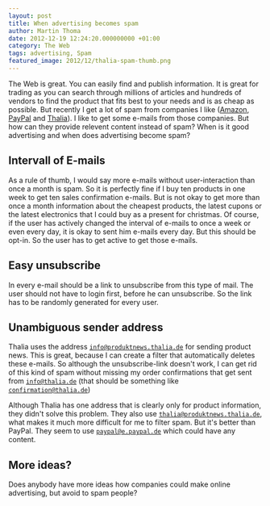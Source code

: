 ```yaml
---
layout: post
title: When advertising becomes spam
author: Martin Thoma
date: 2012-12-19 12:24:20.000000000 +01:00
category: The Web
tags: advertising, Spam
featured_image: 2012/12/thalia-spam-thumb.png
---
```

The Web is great. You can easily find and publish information. It is great for trading as you can search through millions of articles and hundreds of vendors to find the product that fits best to your needs and is as cheap as possible. But recently I get a lot of spam from companies I like (<a href="http://en.wikipedia.org/wiki/Amazon.com">Amazon</a>, <a href="http://en.wikipedia.org/wiki/PayPal">PayPal</a> and <a href="http://en.wikipedia.org/wiki/Thalia_(bookstore_chain)">Thalia</a>). I like to get some e-mails from those companies. But how can they provide relevent content instead of spam? When is it good advertising and when does advertising become spam?

## Intervall of E-mails
As a rule of thumb, I would say more e-mails without user-interaction than once
a month is spam. So it is perfectly fine if I buy ten products in one week to
get ten sales confirmation e-mails. But is not okay to get more than once a
month information about the cheapest products, the latest cupons or the latest
electronics that I could buy as a present for christmas. Of course, if the user
has actively changed the interval of e-mails to once a week or even every day,
it is okay to sent him e-mails every day. But this should be opt-in. So the
user has to get active to get those e-mails.

## Easy unsubscribe
In every e-mail should be a link to unsubscribe from this type of mail. The
user should not have to login first, before he can unsubscribe. So the link has
to be randomly generated for every user.

## Unambiguous sender address
Thalia uses the address <code>info@produktnews.thalia.de</code> for sending
product news. This is great, because I can create a filter that automatically
deletes these e-mails. So although the unsubscribe-link doesn't work, I can get
rid of this kind of spam without missing my order confirmations that get sent
from <code>info@thalia.de</code> (that should be something like
<code>confirmation@thalia.de</code>)

Although Thalia has one address that is clearly only for product information,
they didn't solve this problem. They also use
<code>thalia@produktnews.thalia.de</code>, what makes it much more difficult
for me to filter spam. But it's better than PayPal. They seem to use
<code>paypal@e.paypal.de</code> which could have any content.

## More ideas?
Does anybody have more ideas how companies could make online advertising, but
avoid to spam people?
